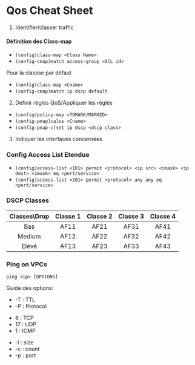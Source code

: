 # Qos Cheat Sheet

1. Identifier/classer traffic

#### Définition des Class-map
- `(config)class-map <Class Name>`
- `(config-cmap)match access-group <ACL id>`

Pour la classse par défaut
- `(config)class-map <Cname>`
- `(config-cmap)match ip dscp default`


2. Definir règles QoS/Appliquer les règles
- `(config)policy-map <TOMARK/MARKED>`
- `(config-pmap)calss <Cname>`
- `(config-pmap-c)set ip dscp <dscp class>`

3. Indiquer les interfaces concernées


### Config Access List Etendue

- `(config)access-list <101> permit <protocol> <ip src> <imask> <ip dest> <imask> eq <port/service>`
- `(config)access-list <101> permit <protocol> any any eq <port/service>`

### DSCP Classes
|Classes\Drop|Classe 1|Classe 2|Classe 3|Classe 4|
| :---: | :---: | :---: | :---: | :---: |
|Bas|AF11|AF21|AF31|AF41|
|Medium|AF12|AF22|AF32|AF42|
|Elevé|AF13|AF23|AF33|AF43|

### Ping on VPCs

`ping <ip> [OPTIONS]`

Guide des options:
 + -T : TTL
 + -P : Protocol 
  - 6 : TCP
  - 17 : UDP
  - 1 : ICMP
 + -l : size
 + -c : count
 + -p : port
